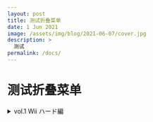 ```yaml
---
layout: post
title: 测试折叠菜单
date: 1 Jun 2021
image: /assets/img/blog/2021-06-07/cover.jpg
description: >
  测试
permalink: /docs/
---
```


# 测试折叠菜单

<details>
  <summary>
    <a style="background-color:rgba(225,224,224,0.3);">
      vol.1 Wii ハード編
    </a>
  </summary>
    <details>
      <summary>
        第１回 「最先端の技術を、これまでにない使い方で」
      </summary>
    </details>

</details>
